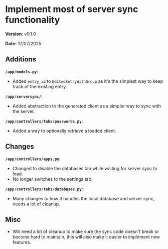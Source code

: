 # Implement most of server sync functionality

**Version**: v0.1.0

**Date:** 17/07/2025

## Additions

**`/app/models.py`**:

* Added `entry_id` to `EditedEntryWithGroup` as it's the simplest way to keep track of the existing entry.

**`/app/serversync/`**:

* Added abstraction to the generated client as a simpler way to sync with the server.

**`/app/controllers/tabs/passwords.py`**:

* Added a way to optionally retrieve a loaded client.

## Changes

**`/app/controllers/apps.py`**:

* Changed to disable the databases tab while waiting for server sync to load.
* No longer switches to the settings tab.

**`/app/controllers/tabs/databases.py`**:

* Many changes to how it handles the local database and server sync, needs a lot of cleanup.

## Misc

* Will need a lot of cleanup to make sure the sync code doesn't break or become hard to maintain,
  this will also make it easier to implement new features.
